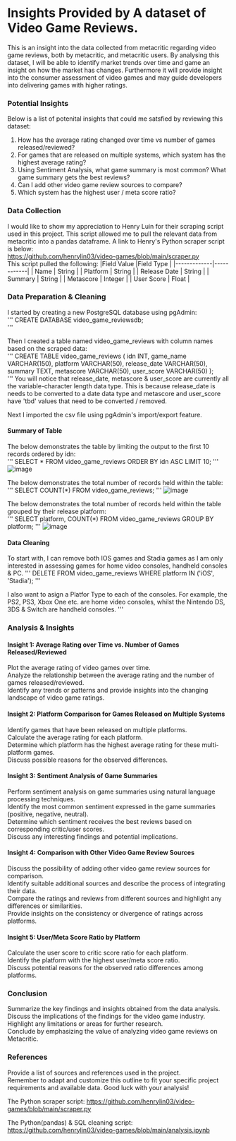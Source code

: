 # Insights Provided by A dataset of Video Game Reviews.
This is an insight into the data collected from metacritic regarding video game reviews, both by metacritic, and metacritic users. By analysing this dataset, I will be able to identify market trends over time and game an insight on how the market has changes. Furthermore it will provide insight into the consumer assessment of video games and may guide developers into delivering games with higher ratings.

### Potential Insights
Below is a list of potenital insights that could me satsfied by reviewing this dataset:

1. How has the average rating changed over time vs number of games released/reviewed?
2. For games that are released on multiple systems, which system has the highest average rating?
3. Using Sentiment Analysis, what game summary is most common? What game summary gets the best reviews?
4. Can I add other video game review sources to compare?
5. Which system has the highest user / meta score ratio?

### Data Collection
I would like to show my appreciation to Henry Luin for their scraping script used in this project. This script allowed me to pull the relevant data from metacritic into a pandas dataframe. A link to Henry's Python scraper script is below:  
https://github.com/henrylin03/video-games/blob/main/scraper.py  
This script pulled the following:
|Field Value |Field Type |
|-------------|------------|
| Name | String |
| Platform | String |
| Release Date | String |
| Summary | String |
| Metascore | Integer |
| User Score | Float |

### Data Preparation & Cleaning
I started by creating a new PostgreSQL database using pgAdmin:  
'''
CREATE DATABASE video_game_reviewsdb;  
'''

Then I created a table named video_game_reviews with column names based on the scraped data:  
'''
CREATE TABLE video_game_reviews (
  idn INT,
  game_name VARCHAR(150),
	platform VARCHAR(50),
	release_date VARCHAR(50),
	summary TEXT,
	metascore VARCHAR(50),
	user_score VARCHAR(50)
);  
'''
You will notice that release_date, metascore & user_score are currently all the variable-character length data type. This is because release_date is needs to be converted to a date data type and metascore and user_score have 'tbd' values that need to be converted / removed.  

Next I imported the csv file using pgAdmin's import/export feature.  

#### Summary of Table
The below demonstrates the table by limiting the output to the first 10 records ordered by idn:  
'''
SELECT *
FROM video_game_reviews
ORDER BY idn ASC
LIMIT 10;
'''
![image](https://github.com/TupperwareBox/VideoGameCriticReview/assets/134697309/b37573bc-8f12-4ad7-95f7-f6a973b06447)
  
The below demonstrates the total number of records held within the table:  
'''
SELECT COUNT(*)
FROM video_game_reviews;
'''
![image](https://github.com/TupperwareBox/VideoGameCriticReview/assets/134697309/40b01d71-2347-44f7-867e-d988a28290dc)

  
The below demonstrates the total number of records held within the table grouped by their release platform:  
'''
SELECT platform, COUNT(*)
FROM video_game_reviews
GROUP BY platform;
'''
![image](https://github.com/TupperwareBox/VideoGameCriticReview/assets/134697309/0f695cb8-cc13-4a8e-96da-537c876e1634)

#### Data Cleaning

To start with, I can remove both IOS games and Stadia games as I am only interested in assessing games for home video consoles, handheld consoles & PC.
'''
DELETE FROM video_game_reviews
WHERE platform IN ('iOS', 'Stadia');
'''

I also want to asign a Platfor Type to each of the consoles. For example, the PS2, PS3, Xbox One etc. are home video consoles, whilst the Nintendo DS, 3DS & Switch are handheld consoles.
'''

### Analysis & Insights
#### Insight 1: Average Rating over Time vs. Number of Games Released/Reviewed
Plot the average rating of video games over time.  
Analyze the relationship between the average rating and the number of games released/reviewed.  
Identify any trends or patterns and provide insights into the changing landscape of video game ratings.  
#### Insight 2: Platform Comparison for Games Released on Multiple Systems
Identify games that have been released on multiple platforms.  
Calculate the average rating for each platform.  
Determine which platform has the highest average rating for these multi-platform games.  
Discuss possible reasons for the observed differences.  
#### Insight 3: Sentiment Analysis of Game Summaries
Perform sentiment analysis on game summaries using natural language processing techniques.  
Identify the most common sentiment expressed in the game summaries (positive, negative, neutral).  
Determine which sentiment receives the best reviews based on corresponding critic/user scores.  
Discuss any interesting findings and potential implications.  
#### Insight 4: Comparison with Other Video Game Review Sources
Discuss the possibility of adding other video game review sources for comparison.  
Identify suitable additional sources and describe the process of integrating their data.  
Compare the ratings and reviews from different sources and highlight any differences or similarities.  
Provide insights on the consistency or divergence of ratings across platforms.  
#### Insight 5: User/Meta Score Ratio by Platform
Calculate the user score to critic score ratio for each platform.  
Identify the platform with the highest user/meta score ratio.  
Discuss potential reasons for the observed ratio differences among platforms.  

### Conclusion
Summarize the key findings and insights obtained from the data analysis.  
Discuss the implications of the findings for the video game industry.  
Highlight any limitations or areas for further research.  
Conclude by emphasizing the value of analyzing video game reviews on Metacritic.  
### References
Provide a list of sources and references used in the project.  
Remember to adapt and customize this outline to fit your specific project requirements and available data. Good luck with your analysis!  

The Python scraper script:
https://github.com/henrylin03/video-games/blob/main/scraper.py

The Python(pandas) & SQL cleaning script:
https://github.com/henrylin03/video-games/blob/main/analysis.ipynb
